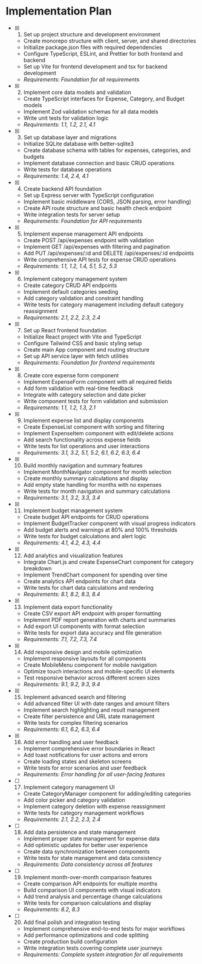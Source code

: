 # Implementation Plan

- [x] 1. Set up project structure and development environment
  - Create monorepo structure with client, server, and shared directories
  - Initialize package.json files with required dependencies
  - Configure TypeScript, ESLint, and Prettier for both frontend and backend
  - Set up Vite for frontend development and tsx for backend development
  - _Requirements: Foundation for all requirements_

- [x] 2. Implement core data models and validation
  - Create TypeScript interfaces for Expense, Category, and Budget models
  - Implement Zod validation schemas for all data models
  - Write unit tests for validation logic
  - _Requirements: 1.1, 1.2, 2.1, 4.1_

- [x] 3. Set up database layer and migrations
  - Initialize SQLite database with better-sqlite3
  - Create database schema with tables for expenses, categories, and budgets
  - Implement database connection and basic CRUD operations
  - Write tests for database operations
  - _Requirements: 1.4, 2.4, 4.1_

- [x] 4. Create backend API foundation
  - Set up Express server with TypeScript configuration
  - Implement basic middleware (CORS, JSON parsing, error handling)
  - Create API route structure and basic health check endpoint
  - Write integration tests for server setup
  - _Requirements: Foundation for API requirements_

- [x] 5. Implement expense management API endpoints
  - Create POST /api/expenses endpoint with validation
  - Implement GET /api/expenses with filtering and pagination
  - Add PUT /api/expenses/:id and DELETE /api/expenses/:id endpoints
  - Write comprehensive API tests for expense CRUD operations
  - _Requirements: 1.1, 1.2, 1.4, 5.1, 5.2, 5.3_

- [x] 6. Implement category management system
  - Create category CRUD API endpoints
  - Implement default categories seeding
  - Add category validation and constraint handling
  - Write tests for category management including default category reassignment
  - _Requirements: 2.1, 2.2, 2.3, 2.4_

- [x] 7. Set up React frontend foundation
  - Initialize React project with Vite and TypeScript
  - Configure Tailwind CSS and basic styling setup
  - Create main App component and routing structure
  - Set up API service layer with fetch utilities
  - _Requirements: Foundation for frontend requirements_

- [x] 8. Create core expense form component
  - Implement ExpenseForm component with all required fields
  - Add form validation with real-time feedback
  - Integrate with category selection and date picker
  - Write component tests for form validation and submission
  - _Requirements: 1.1, 1.2, 1.3, 2.1_

- [x] 9. Implement expense list and display components
  - Create ExpenseList component with sorting and filtering
  - Implement ExpenseItem component with edit/delete actions
  - Add search functionality across expense fields
  - Write tests for list operations and user interactions
  - _Requirements: 3.1, 3.2, 5.1, 5.2, 6.1, 6.2, 6.3, 6.4_

- [x] 10. Build monthly navigation and summary features
  - Implement MonthNavigator component for month selection
  - Create monthly summary calculations and display
  - Add empty state handling for months with no expenses
  - Write tests for month navigation and summary calculations
  - _Requirements: 3.1, 3.2, 3.3, 3.4_

- [x] 11. Implement budget management system
  - Create budget API endpoints for CRUD operations
  - Implement BudgetTracker component with visual progress indicators
  - Add budget alerts and warnings at 80% and 100% thresholds
  - Write tests for budget calculations and alert logic
  - _Requirements: 4.1, 4.2, 4.3, 4.4_

- [x] 12. Add analytics and visualization features
  - Integrate Chart.js and create ExpenseChart component for category breakdown
  - Implement TrendChart component for spending over time
  - Create analytics API endpoints for chart data
  - Write tests for chart data calculations and rendering
  - _Requirements: 8.1, 8.2, 8.3, 8.4_

- [x] 13. Implement data export functionality
  - Create CSV export API endpoint with proper formatting
  - Implement PDF report generation with charts and summaries
  - Add export UI components with format selection
  - Write tests for export data accuracy and file generation
  - _Requirements: 7.1, 7.2, 7.3, 7.4_

- [x] 14. Add responsive design and mobile optimization
  - Implement responsive layouts for all components
  - Create MobileMenu component for mobile navigation
  - Optimize touch interactions and mobile-specific UI elements
  - Test responsive behavior across different screen sizes
  - _Requirements: 9.1, 9.2, 9.3, 9.4_

- [x] 15. Implement advanced search and filtering
  - Add advanced filter UI with date ranges and amount filters
  - Implement search highlighting and result management
  - Create filter persistence and URL state management
  - Write tests for complex filtering scenarios
  - _Requirements: 6.1, 6.2, 6.3, 6.4_

- [x] 16. Add error handling and user feedback
  - Implement comprehensive error boundaries in React
  - Add toast notifications for user actions and errors
  - Create loading states and skeleton screens
  - Write tests for error scenarios and user feedback
  - _Requirements: Error handling for all user-facing features_

- [ ] 17. Implement category management UI
  - Create CategoryManager component for adding/editing categories
  - Add color picker and category validation
  - Implement category deletion with expense reassignment
  - Write tests for category management workflows
  - _Requirements: 2.1, 2.2, 2.3, 2.4_

- [ ] 18. Add data persistence and state management
  - Implement proper state management for expense data
  - Add optimistic updates for better user experience
  - Create data synchronization between components
  - Write tests for state management and data consistency
  - _Requirements: Data consistency across all features_

- [ ] 19. Implement month-over-month comparison features
  - Create comparison API endpoints for multiple months
  - Build comparison UI components with visual indicators
  - Add trend analysis and percentage change calculations
  - Write tests for comparison calculations and display
  - _Requirements: 8.2, 8.3_

- [ ] 20. Add final polish and integration testing
  - Implement comprehensive end-to-end tests for major workflows
  - Add performance optimizations and code splitting
  - Create production build configuration
  - Write integration tests covering complete user journeys
  - _Requirements: Complete system integration for all requirements_